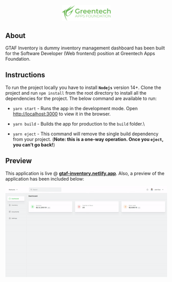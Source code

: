 #

<p align="center">
  <img src="/public/logo-wide.png" width="30%">
</p>

## About

GTAF Inventory is dummy inventory management dashboard has been built for the Software Developer (Web frontend) position at Greentech Apps Foundation.

## Instructions

To run the project locally you have to install **`Nodejs`** version 14+. Clone the project and run `npm install` from the root directory to install all the dependencies for the project. The below command are available to run:

- `yarn start` - Runs the app in the development mode. Open [http://localhost:3000](http://localhost:3000) to view it in the browser.

- `yarn build` - Builds the app for production to the `build` folder.\

- `yarn eject` - This command will remove the single build dependency from your project. (**Note: this is a one-way operation. Once you `eject`, you can’t go back!**)

## Preview

This application is live @ **[gtaf-inventory.netlify.app](https://gtaf-inventory.netlify.app/)**. Also, a preview of the application has been included below:

<p align="center">
  <img src="screenshot.gif" alt="GTAF inventory Preview" title="GTAF inventory Preview">
</p>
